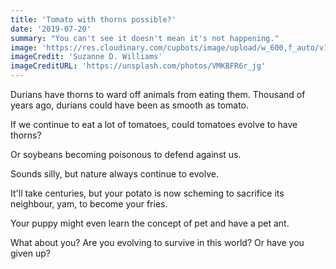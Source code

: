 ```yaml
---
title: 'Tomato with thorns possible?'
date: '2019-07-20'
summary: "You can't see it doesn't mean it's not happening."
image: 'https://res.cloudinary.com/cupbots/image/upload/w_600,f_auto/v1656946518/butterfly-cocoon.jpg'
imageCredit: 'Suzanne D. Williams'
imageCreditURL: 'https://unsplash.com/photos/VMKBFR6r_jg'
---
```


Durians have thorns to ward off animals from eating them. Thousand of years ago, durians could have been as smooth as tomato.

If we continue to eat a lot of tomatoes, could tomatoes evolve to have thorns?

Or soybeans becoming poisonous to defend against us.

Sounds silly, but nature always continue to evolve.

It'll take centuries, but your potato is now scheming to sacrifice its neighbour, yam, to become your fries.

Your puppy might even learn the concept of pet and have a pet ant.

What about you? Are you evolving to survive in this world? Or have you given up?
